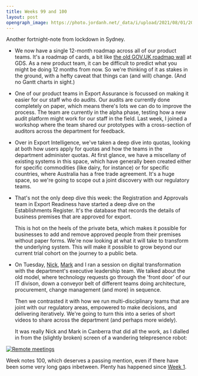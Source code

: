 ```yaml
---
title: Weeks 99 and 100
layout: post
opengraph_image: https://photo.jordanh.net/_data/i/upload/2021/08/01/20210801014607-eb5eff9e-me.jpg
---
```


Another fortnight-note from lockdown in Sydney.

* We now have a single 12-month roadmap across all of our product teams. It's a roadmap of cards, a bit like [the old GOV.UK roadmap wall][govuk-roadmap-wall] at GDS. As a new product team, it can be difficult to predict what you might be doing 12 months from now. So we're thinking of it as stakes in the ground, with a hefty caveat that things can (and will) change. (And no Gantt charts in sight.)

* One of our product teams in Export Assurance is focussed on making it easier for our staff who do audits. Our audits are currently done completely on paper, which means there's lots we can do to improve the process. The team are currently in the alpha phase, testing how a new audit platform might work for our staff in the field. Last week, I joined a workshop where the team shared our prototypes with a cross-section of auditors across the department for feedback.

* Over in Export Intelligence, we've taken a deep dive into quotas, looking at both how users apply for quotas and how the teams in the department administer quotas. At first glance, we have a miscellany of existing systems in this space, which have generally been created either for specific commodities (like dairy, for instance) or for specific countries, where Australia has a free trade agreement. It's a huge space, so we're going to scope out a joint discovery with our regulatory teams.

* That's not the only deep dive this week: the Registration and Approvals team in Export Readiness have started a deep dive on the Establishments Register. It's the database that records the details of business premises that are approved for export.

  This is hot on the heels of the private beta, which makes it possible for businesses to add and remove approved people from their premises without paper forms. We're now looking at what it will take to transform the underlying system. This will make it possible to grow beyond our current trial cohort on the journey to a public beta.

* On Tuesday, [Nick][nick], [Mark][mark] and I ran a session on digital transformation with the department's executive leadership team. We talked about the old model, where technology requests go through the 'front door' of our IT divison, down a conveyor belt of different teams doing architecture, procurement, change management (and more) in sequence.

  Then we contrasted it with how we run multi-disciplinary teams that are joint with our regulatory areas, empowered to make decisions, and delivering iteratively. We're going to turn this into a series of short videos to share across the department (and perhaps more widely).

  It was really Nick and Mark in Canberra that did all the work, as I dialled in from the (slightly broken) screen of a wandering telepresence robot:

<a href="https://photo.jordanh.net/picture.php?/265">
  <img src="https://photo.jordanh.net/_data/i/upload/2021/08/01/20210801014607-eb5eff9e-me.jpg" style="max-height: 30rem;" alt="Remote meetings">
</a>

Week notes 100, which deserves a passing mention, even if there have been some very long gaps inbetween. Plenty has happened since [Week 1][week-1].

[govuk-roadmap-wall]: https://www.mindtheproduct.com/experiments-roadmapping-gov-uk/
[nick]: https://www.linkedin.com/in/nick-woodruff-3644534/
[mark]: https://www.linkedin.com/in/marksawade/
[week-1]: {{site.url}}/posts/week-one/
[maslow]: https://github.com/alphagov/maslow
